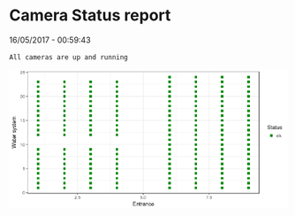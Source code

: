 Camera Status report
================
16/05/2017 - 00:59:43

    All cameras are up and running

![](camreport_files/figure-markdown_github/unnamed-chunk-2-1.png)
